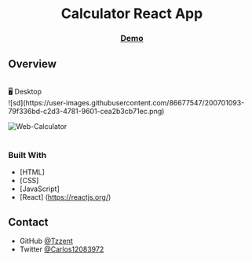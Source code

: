 <!-- Please update value in the {}  -->

<h1 align="center">Calculator React App</h1>

<div align="center">
  <h3>
    <a href="https://tzzent.github.io/Calculator-React-App/">
      Demo
    </a>
  </h3>
</div>

<!-- OVERVIEW -->

## Overview
<br>
🖥️ Desktop<br>
![sd](https://user-images.githubusercontent.com/86677547/200701093-79f336bd-c2d3-4781-9601-cea2b3cb71ec.png)


![Web-Calculator](https://user-images.githubusercontent.com/86677547/200699702-9efe41fe-3e48-4964-b2ae-b011262ab75b.png)
<br>
<br>
### Built With

<!-- This section should list any major frameworks that you built your project using. Here are a few examples.-->

- [HTML]
- [CSS]
- [JavaScript]
- [React] (https://reactjs.org/)

## Contact

- GitHub [@Tzzent](https://github.com/Tzzent)
- Twitter [@Carlos12083972](https://twitter.com/Carlos12083972)
